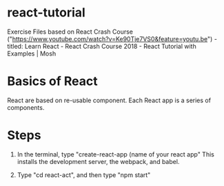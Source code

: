 # react-tutorial
Exercise Files based on React Crash Course ("https://www.youtube.com/watch?v=Ke90Tje7VS0&feature=youtu.be") - titled: Learn React - React Crash Course 2018 - React Tutorial with Examples | Mosh

# Basics of React
React are based on re-usable component.
Each React app is a series of components.

# Steps

1) In the terminal, type "create-react-app (name of your react app"
This installs the development server, the webpack, and babel.

2) Type "cd react-act", and then type "npm start"

